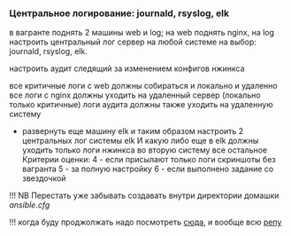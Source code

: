 ### Центральное логирование: journald, rsyslog, elk 

в вагранте поднять 2 машины web и log; на web поднять nginx, на log настроить центральный лог сервер на любой системе на выбор: journald, rsyslog, elk.

настроить аудит следящий за изменением конфигов нжинкса 

все критичные логи с web должны собираться и локально и удаленно
все логи с nginx должны уходить на удаленный сервер (локально только критичные)
логи аудита должны также уходить на удаленную систему

* развернуть еще машину elk
и таким образом настроить 2 центральных лог системы elk И какую либо еще
в elk должны уходить только логи нжинкса
во вторую систему все остальное
Критерии оценки: 4 - если присылают только логи скриншоты без вагранта
5 - за полную настройку
6 - если выполнено задание со звездочкой



!!! NB Перестать уже забывать создавать внутри директории домашки _ansible.cfg_

!!! когда буду проджолжать надо посмотреть [сюда](https://github.com/kyourselfer/OTUS_LinuxAdmin201804/blob/master/lesson21_Journald_ELK/Vagrantfile), и вообще всю [репу](https://github.com/kyourselfer/OTUS_LinuxAdmin201804/tree/master/lesson21_Journald_ELK)
